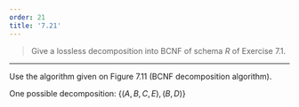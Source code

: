 ```yaml
---
order: 21
title: '7.21'
---
```

> Give a lossless decomposition into BCNF of schema $R$ of Exercise 7.1. 

--------------------------------

Use the algorithm given on Figure 7.11 (BCNF decomposition algorithm). 

One possible decomposition: $\{ (A, B, C, E), (B, D) \}$